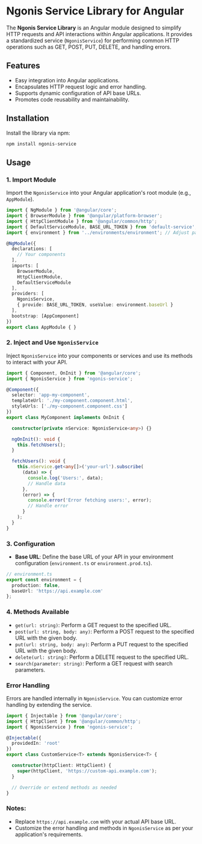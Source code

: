 
# Ngonis Service Library for Angular

The **Ngonis Service Library** is an Angular module designed to simplify HTTP requests and API interactions within Angular applications. It provides a standardized service (`NgonisService`) for performing common HTTP operations such as GET, POST, PUT, DELETE, and handling errors.

## Features

- Easy integration into Angular applications.
- Encapsulates HTTP request logic and error handling.
- Supports dynamic configuration of API base URLs.
- Promotes code reusability and maintainability.

## Installation

Install the library via npm:

```bash
npm install ngonis-service
```

## Usage

### 1. Import Module

Import the `NgonisService` into your Angular application's root module (e.g., `AppModule`).

```typescript
import { NgModule } from '@angular/core';
import { BrowserModule } from '@angular/platform-browser';
import { HttpClientModule } from '@angular/common/http';
import { DefaultServiceModule, BASE_URL_TOKEN } from 'default-service';
import { environment } from '../environments/environment'; // Adjust path as needed

@NgModule({
  declarations: [
    // Your components
  ],
  imports: [
    BrowserModule,
    HttpClientModule,
    DefaultServiceModule
  ],
  providers: [
    NgonisService,
    { provide: BASE_URL_TOKEN, useValue: environment.baseUrl }
  ],
  bootstrap: [AppComponent]
})
export class AppModule { }
```

### 2. Inject and Use `NgonisService`

Inject `NgonisService` into your components or services and use its methods to interact with your API.

```typescript
import { Component, OnInit } from '@angular/core';
import { NgonisService } from 'ngonis-service';

@Component({
  selector: 'app-my-component',
  templateUrl: './my-component.component.html',
  styleUrls: ['./my-component.component.css']
})
export class MyComponent implements OnInit {

  constructor(private nService: NgonisService<any>) {}

  ngOnInit(): void {
    this.fetchUsers();
  }

  fetchUsers(): void {
    this.nService.get<any[]>('your-url').subscribe(
      (data) => {
        console.log('Users:', data);
        // Handle data
      },
      (error) => {
        console.error('Error fetching users:', error);
        // Handle error
      }
    );
  }
}
```

### 3. Configuration

- **Base URL**: Define the base URL of your API in your environment configuration (`environment.ts` or `environment.prod.ts`).

```typescript
// environment.ts
export const environment = {
  production: false,
  baseUrl: 'https://api.example.com'
};
```

### 4. Methods Available

- `get(url: string)`: Perform a GET request to the specified URL.
- `post(url: string, body: any)`: Perform a POST request to the specified URL with the given body.
- `put(url: string, body: any)`: Perform a PUT request to the specified URL with the given body.
- `delete(url: string)`: Perform a DELETE request to the specified URL.
- `search(parameter: string)`: Perform a GET request with search parameters.

### Error Handling

Errors are handled internally in `NgonisService`. You can customize error handling by extending the service.

```typescript
import { Injectable } from '@angular/core';
import { HttpClient } from '@angular/common/http';
import { NgonisService } from 'ngonis-service';

@Injectable({
  providedIn: 'root'
})
export class CustomService<T> extends NgonisService<T> {

  constructor(httpClient: HttpClient) {
    super(httpClient, 'https://custom-api.example.com');
  }

  // Override or extend methods as needed
}
```



### Notes:

- Replace `https://api.example.com` with your actual API base URL.
- Customize the error handling and methods in `NgonisService` as per your application's requirements.
